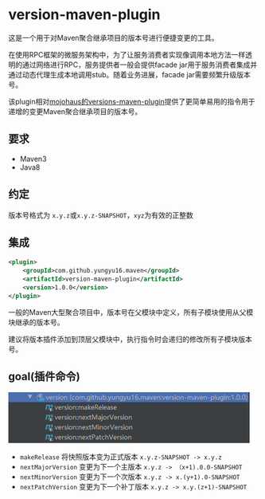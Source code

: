 # version-maven-plugin
这是一个用于对Maven聚合继承项目的版本号进行便捷变更的工具。

在使用RPC框架的微服务架构中，为了让服务消费者实现像调用本地方法一样透明的通过网络进行RPC，服务提供者一般会提供facade jar用于服务消费者集成并通过动态代理生成本地调用stub。随着业务进展，facade jar需要频繁升级版本号。

该plugin相对[mojohaus的versions-maven-plugin](https://github.com/mojohaus/versions-maven-plugin)提供了更简单易用的指令用于递增的变更Maven聚合继承项目的版本号。

## 要求
- Maven3
- Java8

## 约定
版本号格式为 `x.y.z`或`x.y.z-SNAPSHOT`，`xyz`为有效的正整数

## 集成
```xml
<plugin>
    <groupId>com.github.yungyu16.maven</groupId>
    <artifactId>version-maven-plugin</artifactId>
    <version>1.0.0</version>
</plugin>
```
一般的Maven大型聚合项目中，版本号在父模块中定义，所有子模块使用从父模块继承的版本号。

建议将版本插件添加到顶层父模块中，执行指令时会递归的修改所有子模块版本号。
## goal(插件命令)
![命令](doc/goals.png)

- `makeRelease`  将快照版本变为正式版本 `x.y.z-SNAPSHOT -> x.y.z`
- `nextMajorVersion`  变更为下一个主版本 `x.y.z -> （x+1).0.0-SNAPSHOT`
- `nextMinorVersion`  变更为下一个次版本 `x.y.z -> x.(y+1).0-SNAPSHOT`
- `nextPatchVersion`  变更为下一个补丁版本 `x.y.z -> x.y.(z+1)-SNAPSHOT`
